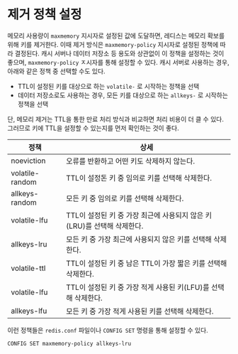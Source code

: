 # 제거 정책 설정
메모리 사용량이 `maxmemory` 지시자로 설정된 값에 도달하면, 레디스는 메모리 확보를 위해 키를 제거한다. 이때 제거 방식은 `maxmemory-policy` 지시자로 설정된 정책에 따라 결정된다.
캐시 서버나 데이터 저장소 등 용도와 상관없이 이 정책을 설정하는 것이 좋으며, `maxmemory-policy` ㅈ시자를 통해 설정할 수 있다. 캐시 서버로 사용하는 경우, 아래와 같은 정책 중 선택할 수도 있다.

- TTL이 설정된 키를 대상으로 하는 `volatile-` 로 시작하는 정책을 선택
- 데이터 저장소로도 사용하는 경우, 모든 키를 대상으로 하는 `allkeys-` 로 시작하는 정책을 선택

단, 메모리 제거는 TTL을 통한 만료 처리 방식과 비교하면 처리 비용이 더 클 수 있다. 그러므로 키에 TTL을 설정할 수 있는지를 먼저 확인하는 것이 좋다.

| 정책              | 상세                                            |
| --------------- | --------------------------------------------- |
| noeviction      | 오류를 반환하고 어떤 키도 삭제하지 않는다.                      |
| volatile-random | TTL이 설정돈 키 중 임의로 키를 선택해 삭제한다.                 |
| allkeys-random  | 모든 키 중 임의로 키를 선택해 삭제한다.                       |
| volatile-lfu    | TTL이 설정된 키 중 가장 최근에 사용되지 않은 키(LRU)를 선택해 삭제한다. |
| allkeys-lru     | 모든 키 중 가장 최근에 사용되지 않은 키를 선택해 삭제한다.            |
| volatile-ttl    | TTL이 설정된 키 중 남은 TTL이 가장 짧은 키를 선택해 삭제한다.       |
| volatile-lfu    | TTL이 설정된 키 중 가장 적게 사용된 키(LFU)를 선택해 삭제한다.      |
| allkeys-lfu     | 모든 키 중 가장 적게 사용된 키를 선택해 삭제한다.                 |

이런 정책들은 `redis.conf` 파일이나 `CONFIG SET` 명령을 통해 설정할 수 있다.
```bash
CONFIG SET maxmemory-policy allkeys-lru
```
